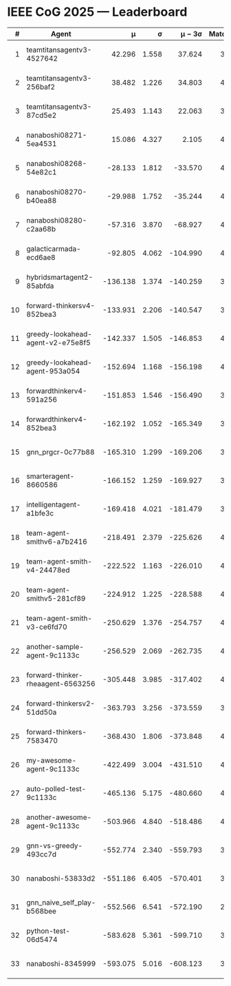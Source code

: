 # IEEE CoG 2025 — Leaderboard

| # | Agent | μ | σ | μ − 3σ | Matches | Updated |
|---:|---|---:|---:|---:|---:|---|
| 1 | teamtitansagentv3-4527642 | 42.296 | 1.558 | 37.624 | 3736 | 2025-09-02 00:23 |
| 2 | teamtitansagentv3-256baf2 | 38.482 | 1.226 | 34.803 | 4054 | 2025-09-02 00:23 |
| 3 | teamtitansagentv3-87cd5e2 | 25.493 | 1.143 | 22.063 | 3938 | 2025-09-02 00:23 |
| 4 | nanaboshi08271-5ea4531 | 15.086 | 4.327 | 2.105 | 4220 | 2025-09-02 00:23 |
| 5 | nanaboshi08268-54e82c1 | -28.133 | 1.812 | -33.570 | 4400 | 2025-09-02 00:23 |
| 6 | nanaboshi08270-b40ea88 | -29.988 | 1.752 | -35.244 | 4060 | 2025-09-02 00:23 |
| 7 | nanaboshi08280-c2aa68b | -57.316 | 3.870 | -68.927 | 4420 | 2025-09-02 00:23 |
| 8 | galacticarmada-ecd6ae8 | -92.805 | 4.062 | -104.990 | 4000 | 2025-09-02 00:23 |
| 9 | hybridsmartagent2-85abfda | -136.138 | 1.374 | -140.259 | 3455 | 2025-09-02 00:23 |
| 10 | forward-thinkersv4-852bea3 | -133.931 | 2.206 | -140.547 | 3536 | 2025-09-02 00:23 |
| 11 | greedy-lookahead-agent-v2-e75e8f5 | -142.337 | 1.505 | -146.853 | 4528 | 2025-09-02 00:23 |
| 12 | greedy-lookahead-agent-953a054 | -152.694 | 1.168 | -156.198 | 4488 | 2025-09-02 00:23 |
| 13 | forwardthinkerv4-591a256 | -151.853 | 1.546 | -156.490 | 3387 | 2025-09-02 00:23 |
| 14 | forwardthinkerv4-852bea3 | -162.192 | 1.052 | -165.349 | 3393 | 2025-09-02 00:23 |
| 15 | gnn_prgcr-0c77b88 | -165.310 | 1.299 | -169.206 | 3280 | 2025-09-02 00:23 |
| 16 | smarteragent-8660586 | -166.152 | 1.259 | -169.927 | 3189 | 2025-09-02 00:23 |
| 17 | intelligentagent-a1bfe3c | -169.418 | 4.021 | -181.479 | 3842 | 2025-09-02 00:23 |
| 18 | team-agent-smithv6-a7b2416 | -218.491 | 2.379 | -225.626 | 4280 | 2025-09-02 00:23 |
| 19 | team-agent-smith-v4-24478ed | -222.522 | 1.163 | -226.010 | 4500 | 2025-09-02 00:23 |
| 20 | team-agent-smithv5-281cf89 | -224.912 | 1.225 | -228.588 | 4100 | 2025-09-02 00:23 |
| 21 | team-agent-smith-v3-ce6fd70 | -250.629 | 1.376 | -254.757 | 4160 | 2025-09-02 00:23 |
| 22 | another-sample-agent-9c1133c | -256.529 | 2.069 | -262.735 | 4440 | 2025-09-02 00:23 |
| 23 | forward-thinker-rheaagent-6563256 | -305.448 | 3.985 | -317.402 | 4448 | 2025-09-02 00:23 |
| 24 | forward-thinkersv2-51dd50a | -363.793 | 3.256 | -373.559 | 3867 | 2025-09-02 00:23 |
| 25 | forward-thinkers-7583470 | -368.430 | 1.806 | -373.848 | 4139 | 2025-09-02 00:23 |
| 26 | my-awesome-agent-9c1133c | -422.499 | 3.004 | -431.510 | 4120 | 2025-09-02 00:23 |
| 27 | auto-polled-test-9c1133c | -465.136 | 5.175 | -480.660 | 4180 | 2025-09-02 00:23 |
| 28 | another-awesome-agent-9c1133c | -503.966 | 4.840 | -518.486 | 4420 | 2025-09-02 00:23 |
| 29 | gnn-vs-greedy-493cc7d | -552.774 | 2.340 | -559.793 | 3700 | 2025-09-02 00:23 |
| 30 | nanaboshi-53833d2 | -551.186 | 6.405 | -570.401 | 3700 | 2025-09-02 00:23 |
| 31 | gnn_naive_self_play-b568bee | -552.566 | 6.541 | -572.190 | 2820 | 2025-09-02 00:23 |
| 32 | python-test-06d5474 | -583.628 | 5.361 | -599.710 | 3300 | 2025-09-02 00:23 |
| 33 | nanaboshi-8345999 | -593.075 | 5.016 | -608.123 | 3920 | 2025-09-02 00:23 |
